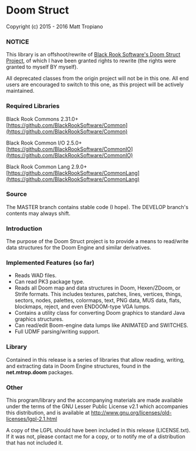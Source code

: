 # Doom Struct

Copyright (c) 2015 - 2016 Matt Tropiano  

### NOTICE

This library is an offshoot/rewrite of [Black Rook Software's Doom Struct Project](https://github.com/BlackRookSoftware/Doom), 
of which I have been granted rights to rewrite (the rights were granted to myself BY myself).

All deprecated classes from the origin project will not be in this one.
All end users are encouraged to switch to this one, as this project will be 
actively maintained.

### Required Libraries

Black Rook Commons 2.31.0+  
[https://github.com/BlackRookSoftware/Common](https://github.com/BlackRookSoftware/Common)

Black Rook Common I/O 2.5.0+  
[https://github.com/BlackRookSoftware/CommonIO](https://github.com/BlackRookSoftware/CommonIO)

Black Rook Common Lang 2.9.0+  
[https://github.com/BlackRookSoftware/CommonLang](https://github.com/BlackRookSoftware/CommonLang)

### Source

The MASTER branch contains stable code (I hope). The DEVELOP branch's contents may always
shift.

### Introduction

The purpose of the Doom Struct project is to provide a means to read/write
data structures for the Doom Engine and similar derivatives.

### Implemented Features (so far)

- Reads WAD files.
- Can read PK3 package type.
- Reads all Doom map and data structures in Doom, Hexen/ZDoom, or Strife 
  formats. This includes textures, patches, lines, vertices, things, sectors,
  nodes, palettes, colormaps, text, PNG data, MUS data, flats, blockmaps,
  reject, and even ENDOOM-type VGA lumps.
- Contains a utility class for converting Doom graphics to standard Java
  graphics structures.
- Can read/edit Boom-engine data lumps like ANIMATED and SWITCHES. 
- Full UDMF parsing/writing support.

### Library

Contained in this release is a series of libraries that allow reading, writing,
and extracting data in Doom Engine structures, found in the **net.mtrop.doom** 
packages. 

### Other

This program/library and the accompanying materials
are made available under the terms of the GNU Lesser Public License v2.1
which accompanies this distribution, and is available at
http://www.gnu.org/licenses/old-licenses/lgpl-2.1.html

A copy of the LGPL should have been included in this release (LICENSE.txt).
If it was not, please contact me for a copy, or to notify me of a distribution
that has not included it. 
